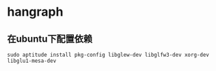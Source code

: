 # hangraph
## 在ubuntu下配置依赖
`sudo aptitude install pkg-config libglew-dev libglfw3-dev xorg-dev libglu1-mesa-dev`
